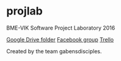 # projlab
BME-VIK Software Project Laboratory 2016

<a href="https://drive.google.com/open?id=1aiqjF5pvMIoZE9btp4rLavD7Kt-2Qac1aM_V4OhGx1g">Google Drive folder</a>
<a href="https://www.facebook.com/groups/533227723524350/">Facebook group</a>
<a href="https://trello.com/b/4YOVSrMX/gaben-s-disciples">Trello</a>

Created by the team gabensdisciples.
